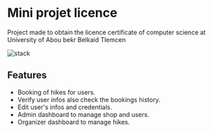 # Mini projet licence

Project made to obtain the licence certificate of computer science at University of Abou bekr Belkaid Tlemcen

![stack](https://upload.wikimedia.org/wikipedia/commons/9/94/MERN-logo.png)

## Features

- Booking of hikes for users.
- Verify user infos also check the bookings history.
- Edit user's infos and credentials.
- Admin dashboard to manage shop and users.
- Organizer dashboard to manage hikes.
